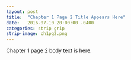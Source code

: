 ```yaml
---
layout: post
title:  "Chapter 1 Page 2 Title Appears Here"
date:   2016-07-10 20:00:00 -0400
categories: strip grip
strip-image: ch1pg2.png
---
```

Chapter 1 page 2 body text is here.
